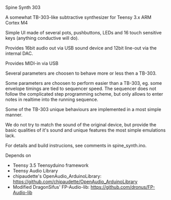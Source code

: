 Spine Synth 303

A somewhat TB-303-like subtractive synthesizer for Teensy 3.x ARM Cortex M4

Simple UI made of several pots, pushbuttons, LEDs and 16 touch sensitive keys (anything conductive will do).

Provides 16bit audio out via USB sound device and 12bit line-out via the internal DAC.

Provides MIDI-in via USB

Several parameters are choosen to behave more or less then a TB-303.

Some parameters are choosen to perform easier than a TB-303, eg. some envelope timings are tied to sequencer speed.
The sequencer does not follow the complicated step programming scheme, but only allows to enter notes
in realtime into the running sequence.

Some of the TB-303 unique behaviours are implemented in a most simple manner. 

We do not try to match the sound of the original device, but provide the basic qualities 
of it's sound and unique features the most simple emulations lack.

For details and build instrucions, see comments in spine_synth.ino.


Depends on 
- Teensy 3.5 Teensyduino framework
- Teensy Audio Library
- chipaudette's OpenAudio_ArduinoLibrary: https://github.com/chipaudette/OpenAudio_ArduinoLibrary
- Modified DragonSifus' FP-Audio-lib:  https://github.com/dronus/FP-Audio-lib

